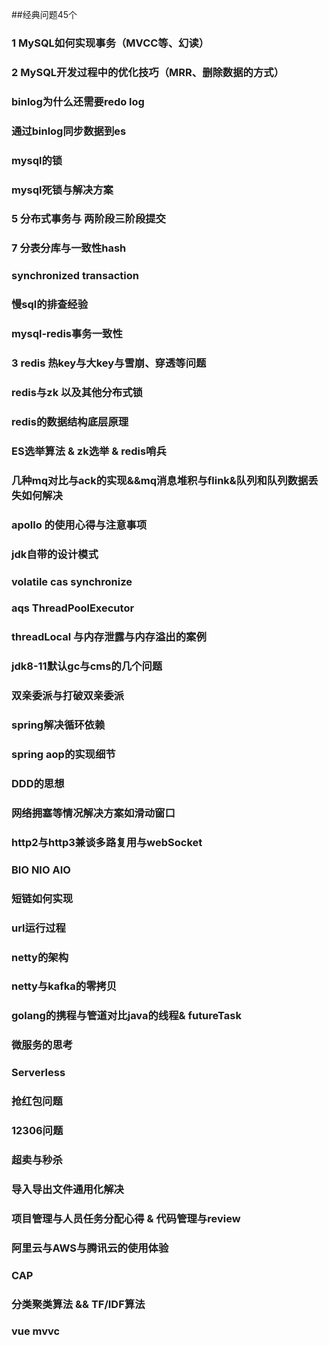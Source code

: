 ##经典问题45个

### 1 MySQL如何实现事务（MVCC等、幻读）


### 2 MySQL开发过程中的优化技巧（MRR、删除数据的方式）


### binlog为什么还需要redo log


### 通过binlog同步数据到es


### mysql的锁


### mysql死锁与解决方案


### 5 分布式事务与 两阶段三阶段提交


### 7 分表分库与一致性hash


### synchronized transaction


### 慢sql的排查经验


### mysql-redis事务一致性


### 3 redis 热key与大key与雪崩、穿透等问题


### redis与zk 以及其他分布式锁


### redis的数据结构底层原理


### ES选举算法 & zk选举   & redis哨兵


### 几种mq对比与ack的实现&&mq消息堆积与flink&队列和队列数据丢失如何解决


### apollo 的使用心得与注意事项


### jdk自带的设计模式


### volatile cas synchronize 


### aqs ThreadPoolExecutor


### threadLocal 与内存泄露与内存溢出的案例


### jdk8-11默认gc与cms的几个问题


### 双亲委派与打破双亲委派


### spring解决循环依赖


### spring aop的实现细节


### DDD的思想


### 网络拥塞等情况解决方案如滑动窗口


###  http2与http3兼谈多路复用与webSocket


### BIO NIO AIO


### 短链如何实现


### url运行过程


### netty的架构


### netty与kafka的零拷贝


### golang的携程与管道对比java的线程& futureTask


### 微服务的思考


### Serverless


### 抢红包问题


### 12306问题


### 超卖与秒杀


### 导入导出文件通用化解决


### 项目管理与人员任务分配心得 & 代码管理与review



### 阿里云与AWS与腾讯云的使用体验


### CAP


### 分类聚类算法 && TF/IDF算法


### vue mvvc

